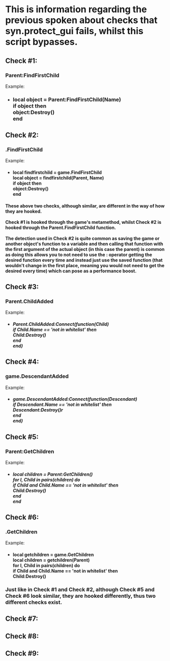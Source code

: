 # This is information regarding the previous spoken about checks that syn.protect_gui fails, whilst this script bypasses.

## Check \#1:
### Parent:FindFirstChild
Example:
- ### local object = Parent:FindFirstChild(Name)<br>if object then<br>object:Destroy()<br>end

## Check \#2:
### .FindFirstChild
Example:
- #### local findfirstchild = game.FindFirstChild <br>local object = findfirstchild(Parent, Name)<br>if object then<br>object:Destroy()<br>end

#### These above two checks, although similar, are different in the way of how they are hooked. <br></br>Check \#1 is hooked through the game's metamethod, whilst Check \#2 is hooked through the Parent.FindFirstChild function. <br></br> The detection used in Check \#2 is quite common as saving the game or another object's function to a variable and then calling that function with the first argument of the actual object (in this case the parent) is common as doing this allows you to not need to use the : operator getting the desired function every time and instead just use the saved function (that wouldn't change in the first place, meaning you would not need to get the desired every time) which can pose as a performance boost.

## Check \#3:
### Parent.ChildAdded
Example:
- ##### Parent.ChildAdded:Connect(function(Child)<br>if Child.Name == 'not in whitelist' then<br>Child:Destroy()<br>end<br>end)

## Check \#4:
### game.DescendantAdded
Example:
- ##### game.DescendantAdded:Connect(function(Descendant)<br>if Descendant.Name == 'not in whitelist' then<br>Descendant:Destroy()r<br>end<br>end)

## Check \#5:
### Parent:GetChildren
Example:
- ##### local children = Parent:GetChildren()<br>for I, Child in pairs(children) do<br>if Child and Child.Name == 'not in whitelist' then<br>Child:Destroy()<br>end<br>end

## Check \#6:
### .GetChildren
Example:
- #### local getchildren = game.GetChildren <br>local children = getchildren(Parent)<br>for I, Child in pairs(children) do<br>if Child and Child.Name == 'not in whitelist' then<br>Child:Destroy()

### Just like in Check \#1 and Check \#2, although Check \#5 and Check \#6 look similar, they are hooked differently, thus two different checks exist.

## Check \#7:

## Check \#8:

## Check \#9:
